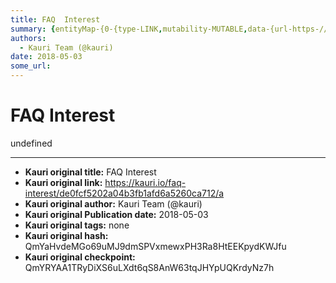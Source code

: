 ```yaml
---
title: FAQ  Interest
summary: {entityMap-{0-{type-LINK,mutability-MUTABLE,data-{url-https-//dai.makerdao.com/},1-{type-LINK,mutability-MUTABLE,data-{url-https-//dai.makerdao.com/}},blocks--{key-foo,text-Does the Maker system charge CDP owners interest on Dai debt?,type-header-two,depth-0,inlineStyleRanges-,entityRanges-,data-{}},{key-38ddt,text-Yes. Interest, which Maker calls a Governance Fee, is compounded continuously at a rate of 0.5%, and is measured against the total DAI currently drawn on your CDP. The outstanding bal
authors:
  - Kauri Team (@kauri)
date: 2018-05-03
some_url: 
---
```


# FAQ  Interest


undefined


---

- **Kauri original title:** FAQ  Interest
- **Kauri original link:** https://kauri.io/faq-interest/de0fcf5202a04b3fb1afd6a5260ca712/a
- **Kauri original author:** Kauri Team (@kauri)
- **Kauri original Publication date:** 2018-05-03
- **Kauri original tags:** none
- **Kauri original hash:** QmYaHvdeMGo69uMJ9dmSPVxmewxPH3Ra8HtEEKpydKWJfu
- **Kauri original checkpoint:** QmYRYAA1TRyDiXS6uLXdt6qS8AnW63tqJHYpUQKrdyNz7h




